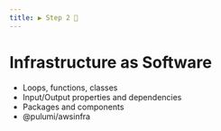 ```yaml
---
title: ▶ Step 2 🚧
---
```


# Infrastructure as Software

* Loops, functions, classes
* Input/Output properties and dependencies
* Packages and components
* @pulumi/awsinfra

